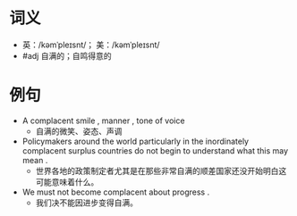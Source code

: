 # 词义
- 英：/kəmˈpleɪsnt/； 美：/kəmˈpleɪsnt/
- #adj 自满的；自鸣得意的
# 例句
- A complacent smile , manner , tone of voice
	- 自满的微笑、姿态、声调
- Policymakers around the world particularly in the inordinately complacent surplus countries do not begin to understand what this may mean .
	- 世界各地的政策制定者尤其是在那些非常自满的顺差国家还没开始明白这可能意味着什么。
- We must not become complacent about progress .
	- 我们决不能因进步变得自满。
